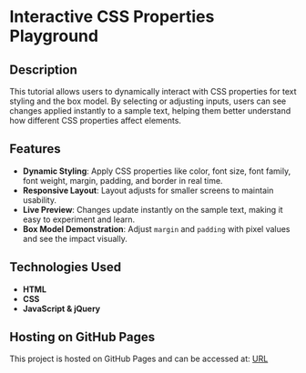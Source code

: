 # Interactive CSS Properties Playground

## Description
This tutorial allows users to dynamically interact with CSS properties for text styling and the box model. By selecting or adjusting inputs, users can see changes applied instantly to a sample text, helping them better understand how different CSS properties affect elements.

## Features
- **Dynamic Styling**: Apply CSS properties like color, font size, font family, font weight, margin, padding, and border in real time.
- **Responsive Layout**: Layout adjusts for smaller screens to maintain usability.
- **Live Preview**: Changes update instantly on the sample text, making it easy to experiment and learn.
- **Box Model Demonstration**: Adjust `margin` and `padding` with pixel values and see the impact visually.

## Technologies Used
- **HTML**
- **CSS**
- **JavaScript & jQuery**

## Hosting on GitHub Pages

This project is hosted on GitHub Pages and can be accessed at: [URL](https://ujjwalgarai.github.io/interactive-css-properties-playground/) 
